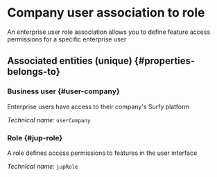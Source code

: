 # Company user association to role
<!--- THIS FILE IS GENERATED PLEASE DO NOT EDIT IT DIRECTLY --->

An enterprise user role association allows you to define feature access permissions for a specific enterprise user

<OH code="jupUserCompanyToJupRole"/>







## Associated entities (unique) {#properties-belongs-to}

### Business user {#user-company}

Enterprise users have access to their company's Surfy platform

*Technical name:* ```userCompany```
<PH code="jupUserCompanyToJupRole:userCompany"/>

### Role {#jup-role}

A role defines access permissions to features in the user interface

*Technical name:* ```jupRole```
<PH code="jupUserCompanyToJupRole:jupRole"/>





